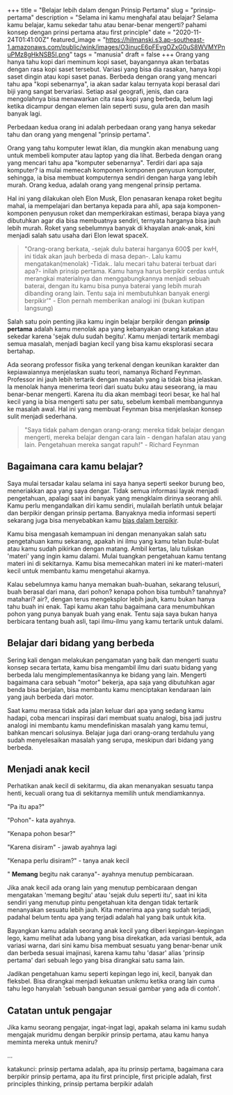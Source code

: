+++
title = "Belajar lebih dalam dengan Prinsip Pertama"
slug = "prinsip-pertama"
description = "Selama ini kamu menghafal atau belajar? Selama kamu belajar, kamu sekedar tahu atau benar-benar mengerti? pahami konsep dengan prinsi pertama atau first principle"
date = "2020-11-24T01:41:00Z"
featured_image = "https://hilmanski.s3.ap-southeast-1.amazonaws.com/public/wink/images/O3inucE6pFEvgOZxG0uS8WVMYPnuPMz8gHkNSB5I.png"
tags = "manusia"
draft = false
+++ 
Orang yang hanya tahu kopi dari meminum kopi saset, bayangannya akan terbatas dengan rasa kopi saset tersebut. Variasi yang bisa dia rasakan, hanya kopi saset dingin atau kopi saset panas. Berbeda dengan orang yang mencari tahu apa "kopi sebenarnya", ia akan sadar kalau ternyata kopi berasal dari biji yang sangat bervariasi. Setiap asal geografi, jenis, dan cara mengolahnya bisa menawarkan cita rasa kopi yang berbeda, belum lagi ketika dicampur dengan elemen lain seperti susu, gula aren dan masih banyak lagi.

Perbedaan kedua orang ini adalah perbedaan orang yang hanya sekedar tahu dan orang yang mengenal "prinsip pertama".

Orang yang tahu komputer lewat iklan, dia mungkin akan menabung uang untuk membeli komputer atau laptop yang dia lihat. Berbeda dengan orang yang mencari tahu apa "komputer sebenarnya". Terdiri dari apa saja komputer? ia mulai memecah komponen komponen penyusun komputer, sehingga, ia bisa membuat komputernya sendiri dengan harga yang lebih murah. Orang kedua, adalah orang yang mengenal prinsip pertama.

Hal ini yang dilakukan oleh Elon Musk, Elon penasaran kenapa roket begitu mahal, ia mempelajari dan bertanya kepada para ahli, apa saja komponen-komponen penyusun roket dan memperkirakan estimasi, berapa biaya yang dibutuhkan agar dia bisa membuatnya sendiri, ternyata harganya bisa jauh lebih murah. Roket yang sebelumnya banyak di khayalan anak-anak, kini menjadi salah satu usaha dari Elon lewat spaceX.

> "Orang-orang berkata, -sejak dulu baterai harganya 600$ per kwH, ini tidak akan jauh berbeda di masa depan-. Lalu kamu mengatakan(menolak) -Tidak.. lalu mecari tahu baterai terbuat dari apa?- inilah prinsip pertama. Kamu hanya harus berpikir cerdas untuk merangkai materialnya dan menggabungkannya menjadi sebuah baterai, dengan itu kamu bisa punya baterai yang lebih murah dibanding orang lain. Tentu saja ini membutuhkan banyak energi berpikir'" - Elon pernah memberikan analogi ini (bukan kutipan langsung)

Salah satu poin penting jika kamu ingin belajar berpikir dengan **prinsip pertama** adalah kamu menolak apa yang kebanyakan orang katakan atau sekedar karena 'sejak dulu sudah begitu'. Kamu menjadi tertarik membagi semua masalah, menjadi bagian kecil yang bisa kamu eksplorasi secara bertahap.

Ada seorang professor fisika yang terkenal dengan keunikan karakter dan kepiawaiannya menjelaskan suatu teori, namanya Richard Feynman. Professor ini jauh lebih tertarik dengan masalah yang ia tidak bisa jelaskan. Ia menolak hanya menerima teori dari suatu buku atau seseorang, ia mau benar-benar mengerti. Karena itu dia akan membagi teori besar, ke hal hal kecil yang ia bisa mengerti satu per satu, sebelum kembali membangunnya ke masalah awal. Hal ini yang membuat Feynman bisa menjelaskan konsep sulit menjadi sederhana.

> "Saya tidak paham dengan orang-orang: mereka tidak belajar dengan mengerti, mereka belajar dengan cara lain - dengan hafalan atau yang lain. Pengetahuan mereka sangat rapuh!" - Richard Feynman

## Bagaimana cara kamu belajar?

Saya mulai tersadar kalau selama ini saya hanya seperti seekor burung beo, meneriakkan apa yang saya dengar. Tidak semua informasi layak menjadi pengetahuan, apalagi saat ini banyak yang mengklaim dirinya seorang ahli. Kamu perlu mengandalkan diri kamu sendiri, mulailah berlatih untuk belajar dan berpikir dengan prinsip pertama. Banyaknya media informasi seperti sekarang juga bisa menyebabkan kamu [bias dalam berpikir](https://hilman.space/bias).

Kamu bisa mengasah kemampuan ini dengan menanyakan salah satu pengetahuan kamu sekarang, apakah ini ilmu yang kamu telan bulat-bulat atau kamu sudah pikirkan dengan matang. Ambil kertas, lalu tuliskan 'materi' yang ingin kamu dalami. Mulai tuangkan pengetahuan kamu tentang materi ini di sekitarnya. Kamu bisa memecahkan materi ini ke materi-materi kecil untuk membantu kamu mengetahui akarnya.

Kalau sebelumnya kamu hanya memakan buah-buahan, sekarang telusuri, buah berasal dari mana, dari pohon? kenapa pohon bisa tumbuh? tanahnya? matahari? air?, dengan terus mengeksplor lebih jauh, kamu bukan hanya tahu buah ini enak. Tapi kamu akan tahu bagaimana cara menumbuhkan pohon yang punya banyak buah yang enak. Tentu saja saya bukan hanya berbicara tentang buah asli, tapi ilmu-ilmu yang kamu tertarik untuk dalami.

## Belajar dari bidang yang berbeda

Sering kali dengan melakukan pengamatan yang baik dan mengerti suatu konsep secara tertata, kamu bisa mengambil ilmu dari suatu bidang yang berbeda lalu mengimplementasikannya ke bidang yang lain. Mengerti bagaimana cara sebuah "motor" bekerja, apa saja yang dibutuhkan agar benda bisa berjalan, bisa membantu kamu menciptakan kendaraan lain yang jauh berbeda dari motor.

Saat kamu merasa tidak ada jalan keluar dari apa yang sedang kamu hadapi, coba mencari inspirasi dari membuat suatu analogi, bisa jadi justru analogi ini membantu kamu mendefiniskan masalah yang kamu temui, bahkan mencari solusinya. Belajar juga dari orang-orang terdahulu yang sudah menyelesaikan masalah yang serupa, meskipun dari bidang yang berbeda.

## Menjadi anak kecil

Perhatikan anak kecil di sekitarmu, dia akan menanyakan sesuatu tanpa henti, kecuali orang tua di sekitarnya memilih untuk mendiamkannya.

"Pa itu apa?"

"Pohon"- kata ayahnya.

"Kenapa pohon besar?"

"Karena disiram" - jawab ayahnya lagi

"Kenapa perlu disiram?" - tanya anak kecil

" **Memang** begitu nak caranya"- ayahnya menutup pembicaraan.

Jika anak kecil ada orang lain yang menutup pembicaraan dengan mengatakan 'memang begitu' atau 'sejak dulu seperti itu', saat ini kita sendiri yang menutup pintu pengetahuan kita dengan tidak tertarik menanyakan sesuatu lebih jauh. Kita menerima apa yang sudah terjadi, padahal belum tentu apa yang terjadi adalah hal yang baik untuk kita.

Bayangkan kamu adalah seorang anak kecil yang diberi kepingan-kepingan lego, kamu melihat ada lubang yang bisa direkatkan, ada variasi bentuk, ada variasi warna, dari sini kamu bisa membuat sesuatu yang benar-benar unik dan berbeda sesuai imajinasi, karena kamu tahu 'dasar' alias 'prinsip pertama' dari sebuah lego yang bisa dirangkai satu sama lain.

Jadikan pengetahuan kamu seperti kepingan lego ini, kecil, banyak dan fleksbel. Bisa dirangkai menjadi kekuatan unikmu ketika orang lain cuma tahu lego hanyalah 'sebuah bangunan sesuai gambar yang ada di contoh'.

## Catatan untuk pengajar

Jika kamu seorang pengajar, ingat-ingat lagi, apakah selama ini kamu sudah mengajak muridmu dengan berpikir prinsip pertama, atau kamu hanya meminta mereka untuk meniru?

...

katakunci: prinsip pertama adalah, apa itu prinsip pertama, bagaimana cara berpikir prinsip pertama, apa itu first principle, first priciple adalah, first principles thinking, prinsip pertama berpikir adalah